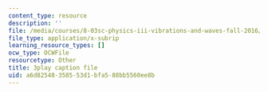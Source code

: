 ```yaml
---
content_type: resource
description: ''
file: /media/courses/8-03sc-physics-iii-vibrations-and-waves-fall-2016/a6d82548358553d1bfa588bb5560ee8b_VkbtIDSHfSc.vtt
file_type: application/x-subrip
learning_resource_types: []
ocw_type: OCWFile
resourcetype: Other
title: 3play caption file
uid: a6d82548-3585-53d1-bfa5-88bb5560ee8b
---
```

